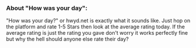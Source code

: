 ### About "How was your day":
"How was your day?" or hwyd.net is exactly what it sounds like. Just hop on the platform and rate 1-5 Stars then look at the average rating today.
If the average rating is just the rating you gave don't worry it works perfectly fine but why the hell should anyone else rate their day?
